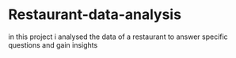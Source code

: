 # Restaurant-data-analysis
in this project i analysed the data of a restaurant to answer specific questions and gain insights
